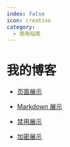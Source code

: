 ```yaml
---
index: false
icon: creative
category:
  - 使用指南
---
```


# 我的博客

- [页面展示](page.md)

- [Markdown 展示](markdown.md)

- [禁用展示](disable.md)

- [加密展示](encrypt.md)
